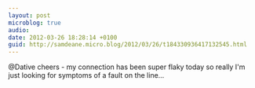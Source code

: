 ```yaml
---
layout: post
microblog: true
audio: 
date: 2012-03-26 18:28:14 +0100
guid: http://samdeane.micro.blog/2012/03/26/t184330936417132545.html
---
```

@Dative cheers - my connection has been super flaky today so really I'm just looking for symptoms of a fault on the line…
